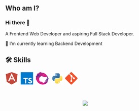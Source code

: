 ## Who am I?
### Hi there 👋
A Frontend Web Developer and aspiring Full Stack Developer. 

🌱 I’m currently learning Backend Development

## 🛠 Skills
<div>
  <img src="https://github.com/devicons/devicon/blob/master/icons/angularjs/angularjs-plain.svg" title="Angular" alt="Angular" width="40" height="40"/>&nbsp;
  <img src="https://github.com/devicons/devicon/blob/master/icons/typescript/typescript-original.svg" title="typescript" alt="typescript" width="40" height="40"/>&nbsp;
  <img src="https://github.com/devicons/devicon/blob/master/icons/rxjs/rxjs-original.svg" title="rxjs" alt="rxjs" width="40" height="40"/>&nbsp;
  <img src="https://github.com/devicons/devicon/blob/master/icons/python/python-original.svg" title="Python" **alt="python" width="40" height="40"/>
  <img src="https://github.com/devicons/devicon/blob/master/icons/git/git-original.svg" title="Git" **alt="Git" width="40" height="40"/>
</div>


</br>
</br>
<p align="center">
  <picture>
    <source media="(prefers-color-scheme: dark)" srcset="https://streak-stats.demolab.com?user=rafaelrmb&theme=transparent&mode=weekly" />
    <img src="https://streak-stats.demolab.com?user=rafaelrmb&theme=default&mode=weekly" />
  </picture>
</p>


<!--
**rafaelrmb/rafaelrmb** is a ✨ _special_ ✨ repository because its `README.md` (this file) appears on your GitHub profile.

Here are some ideas to get you started:

- 🔭 I’m currently working on ...
- 
- 👯 I’m looking to collaborate on ...
- 🤔 I’m looking for help with ...
- 💬 Ask me about ...
- 📫 How to reach me: ...
- 😄 Pronouns: ...
- ⚡ Fun fact: ...
-->
